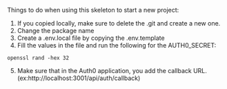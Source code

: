 Things to do when using this skeleton to start a new project: 
1. If you copied locally, make sure to delete the .git and create a new one.
2. Change the package name
3. Create a .env.local file by copying the .env.template
4. Fill the values in the file and run the following for the AUTH0_SECRET:
```
openssl rand -hex 32
```
5. Make sure that in the Auth0 application, you add the callback URL. (ex:http://localhost:3001/api/auth/callback)